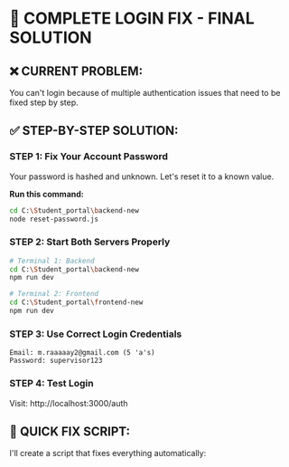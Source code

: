 # 🎯 COMPLETE LOGIN FIX - FINAL SOLUTION

## ❌ **CURRENT PROBLEM:**
You can't login because of multiple authentication issues that need to be fixed step by step.

## ✅ **STEP-BY-STEP SOLUTION:**

### **STEP 1: Fix Your Account Password**
Your password is hashed and unknown. Let's reset it to a known value.

**Run this command:**
```bash
cd C:\Student_portal\backend-new
node reset-password.js
```

### **STEP 2: Start Both Servers Properly**
```bash
# Terminal 1: Backend
cd C:\Student_portal\backend-new
npm run dev

# Terminal 2: Frontend  
cd C:\Student_portal\frontend-new
npm run dev
```

### **STEP 3: Use Correct Login Credentials**
```
Email: m.raaaaay2@gmail.com (5 'a's)
Password: supervisor123
```

### **STEP 4: Test Login**
Visit: http://localhost:3000/auth

## 🚀 **QUICK FIX SCRIPT:**

I'll create a script that fixes everything automatically:
